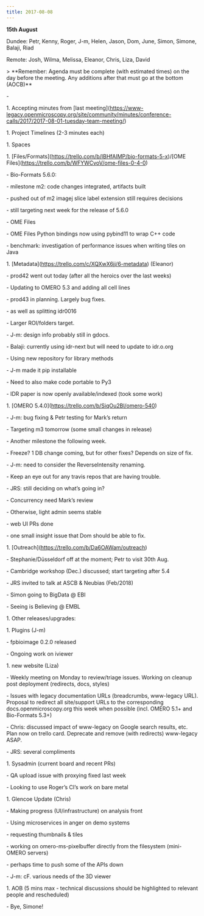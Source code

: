 ```yaml
---
title: 2017-08-08
---
```


**15th August**

Dundee: Petr, Kenny, Roger, J-m, Helen, Jason, Dom, June, Simon, Simone,
Balaji, Riad

Remote: Josh, Wilma, Melissa, Eleanor, Chris, Liza, David

&gt; \*\*Remember: Agenda must be complete (with estimated times) on the
day before the meeting. Any additions after that must go at the bottom
(AOCB)\*\*

\-

1\. Accepting minutes from \[last
meeting\](https://www-legacy.openmicroscopy.org/site/community/minutes/conference-calls/2017/2017-08-01-tuesday-team-meeting/)

1\. Project Timelines (2-3 minutes each)

1\. Spaces

1\.
\[Files/Formats\](https://trello.com/b/IBHfAIMP/bio-formats-5-x)/\[OME
Files\](https://trello.com/b/WFYWCvoV/ome-files-0-4-0)

\- Bio-Formats 5.6.0:

\- milestone m2: code changes integrated, artifacts built

\- pushed out of m2 imagej slice label extension still requires
decisions

\- still targeting next week for the release of 5.6.0

\- OME Files

\- OME Files Python bindings now using pybind11 to wrap C++ code

\- benchmark: investigation of performance issues when writing tiles on
Java

1\.
\[Metadata\]([<u>https://trello.com/c/XQXwX6jj/6-metadata</u>](https://trello.com/c/XQXwX6jj/6-metadata))
(Eleanor)

\- prod42 went out today (after all the heroics over the last weeks)

\- Updating to OMERO 5.3 and adding all cell lines

\- prod43 in planning. Largely bug fixes.

\- as well as splitting idr0016

\- Larger ROI/folders target.

\- J-m: design info probably still in gdocs.

\- Balaji: currently using idr-next but will need to update to idr.o.org

\- Using new repository for library methods

\- J-m made it pip installable

\- Need to also make code portable to Py3

\- IDR paper is now openly available/indexed (took some work)

1\. \[OMERO 5.4.0\](https://trello.com/b/SiqOu2Bl/omero-540)

\- J-m: bug fixing & Petr testing for Mark’s return

\- Targeting m3 tomorrow (some small changes in release)

\- Another milestone the following week.

\- Freeze? 1 DB change coming, but for other fixes? Depends on size of
fix.

\- J-m: need to consider the ReverseIntensity renaming.

\- Keep an eye out for any travis repos that are having trouble.

\- JRS: still deciding on what’s going in?

\- Concurrency need Mark’s review

\- Otherwise, light admin seems stable

\- web UI PRs done

\- one small insight issue that Dom should be able to fix.

1\. \[Outreach\](https://trello.com/b/Da6OAWam/outreach)

\- Stephanie/Düsseldorf off at the moment; Petr to visit 30th Aug.

\- Cambridge workshop (Dec.) discussed; start targeting after 5.4

\- JRS invited to talk at ASCB & Neubias (Feb/2018)

\- Simon going to BigData @ EBI

\- Seeing is Believing @ EMBL

1\. Other releases/upgrades:

1\. Plugins (J-m)

\- fpbioimage 0.2.0 released

\- Ongoing work on iviewer

1\. new website (Liza)

\- Weekly meeting on Monday to review/triage issues. Working on cleanup
post deployment (redirects, docs, styles)

\- Issues with legacy documentation URLs (breadcrumbs, www-legacy URL).
Proposal to redirect all site/support URLs to the corresponding
docs.openmicroscopy.org this week when possible (incl. OMERO 5.1+ and
Bio-Formats 5.3+)

\- Chris: discussed impact of www-legacy on Google search results, etc.
Plan now on trello card. Deprecate and remove (with redirects)
www-legacy ASAP.

\- JRS: several compliments

1\. Sysadmin (current board and recent PRs)

\- QA upload issue with proxying fixed last week

\- Looking to use Roger’s CI’s work on bare metal

1\. Glencoe Update (Chris)

\- Making progress (UI/infrastructure) on analysis front

\- Using microservices in anger on demo systems

\- requesting thumbnails & tiles

\- working on omero-ms-pixelbuffer directly from the filesystem
(mini-OMERO servers)

\- perhaps time to push some of the APIs down

\- J-m: cF. various needs of the 3D viewer

1\. AOB (5 mins max - technical discussions should be highlighted to
relevant people and rescheduled)

\- Bye, Simone!
